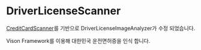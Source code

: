 # DriverLicenseScanner

[CreditCardScanner](https://github.com/yhkaplan/credit-card-scanner)를 기반으로 DriverLicenseImageAnalyzer가 수정 되었습니다.

Vison Framework를 이용해 대한민국 운전면허증을 인식 합니다.
